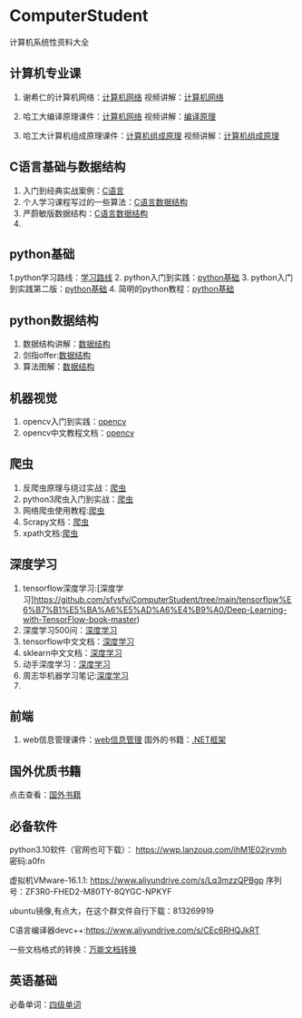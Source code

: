 # ComputerStudent
计算机系统性资料大全
## 计算机专业课
1.  谢希仁的计算机网络：[计算机网络](https://github.com/sfvsfv/ComputerStudent/blob/main/%E8%AE%A1%E7%AE%97%E6%9C%BA%E7%BD%91%E7%BB%9C%EF%BC%88%E7%AC%AC7%E7%89%88%EF%BC%89-%E8%B0%A2%E5%B8%8C%E4%BB%81.pdf)  视频讲解：[计算机网络](https://www.bilibili.com/video/BV1gV411h7r7?spm_id_from=333.337.search-card.all.click)

2. 哈工大编译原理课件：[计算机网络](https://github.com/sfvsfv/ComputerStudent/tree/main/%E7%BC%96%E8%AF%91%E5%8E%9F%E7%90%86%E8%AF%BE%E4%BB%B6)  视频讲解：[编译原理](https://www.icourse163.org/learn/HIT-1002123007?tid=1467039443#/learn/content?type=detail&id=1247387219)

3. 哈工大计算机组成原理课件：[计算机组成原理](https://github.com/sfvsfv/ComputerStudent/tree/main/%E8%AE%A1%E7%AE%97%E6%9C%BA%E7%BB%84%E6%88%90%E5%8E%9F%E7%90%86%E5%93%88%E5%B7%A5%E5%A4%A7%E8%AE%B2%E4%B9%89) 视频讲解：[计算机组成原理](https://www.bilibili.com/video/BV1WW411Q7PF?spm_id_from=333.337.search-card.all.click)


## C语言基础与数据结构
1. 入门到经典实战案例：[C语言](https://github.com/sfvsfv/ComputerStudent/tree/main/C%E8%AF%AD%E8%A8%80%E5%85%A5%E9%97%A8%E5%88%B0%E5%85%A5%E9%AD%94%E7%BB%8F%E5%85%B8%E6%A1%88%E4%BE%8B)
2. 个人学习课程写过的一些算法：[C语言数据结构](https://github.com/sfvsfv/ComputerStudent/tree/main/C%E8%AF%AD%E8%A8%80%E6%95%B0%E6%8D%AE%E7%BB%93%E6%9E%84)
3.  严蔚敏版数据结构：[C语言数据结构](https://github.com/sfvsfv/ComputerStudent/tree/main/C%E8%AF%AD%E8%A8%80%E6%95%B0%E6%8D%AE%E7%BB%93%E6%9E%84%EF%BC%88%E4%B8%A5%E8%94%9A%E6%95%8F%EF%BC%89/Answer)
4.  


## python基础
1.python学习路线：[学习路线](https://github.com/sfvsfv/ComputerStudent/blob/main/Python%E5%AD%A6%E4%B9%A0%E8%B7%AF%E7%BA%BF%E5%9B%BE_pro.pdf)
2.  python入门到实践：[python基础](https://github.com/sfvsfv/ComputerStudent/blob/main/Python%E7%BC%96%E7%A8%8B%EF%BC%9A%E4%BB%8E%E5%85%A5%E9%97%A8%E5%88%B0%E5%AE%9E%E8%B7%B5.pdf)
3.  python入门到实践第二版：[python基础](https://github.com/sfvsfv/ComputerStudent/blob/main/Python%E7%BC%96%E7%A8%8B%EF%BC%9A%E4%BB%8E%E5%85%A5%E9%97%A8%E5%88%B0%E5%AE%9E%E8%B7%B5%EF%BC%88%E7%AC%AC2%E7%89%88%EF%BC%89.pdf)
4.  简明的python教程：[python基础](https://github.com/sfvsfv/ComputerStudent/blob/main/%E7%AE%80%E6%98%8EPython%E6%95%99%E7%A8%8B.pdf)

## python数据结构
1. 数据结构讲解：[数据结构](https://github.com/sfvsfv/ComputerStudent/tree/main/python%E6%95%B0%E6%8D%AE%E7%BB%93%E6%9E%84)
2. 剑指offer:[数据结构](https://github.com/sfvsfv/ComputerStudent/tree/main/python%E5%89%91%E6%8C%87offer)
3. 算法图解：[数据结构](https://github.com/sfvsfv/ComputerStudent/blob/main/%E3%80%8A%E7%AE%97%E6%B3%95%E5%9B%BE%E8%A7%A3%E3%80%8B.pdf)
## 机器视觉
1. opencv入门到实践：[opencv](https://github.com/sfvsfv/ComputerStudent/blob/main/OpenCV3%E7%BC%96%E7%A8%8B%E5%85%A5%E9%97%A8_%E6%AF%9B%E6%98%9F%E4%BA%91%E7%BC%96.pdf)
2. opencv中文教程文档：[opencv](https://github.com/sfvsfv/ComputerStudent/tree/main/opencv%E4%B8%AD%E6%96%87%E6%95%99%E7%A8%8B/docs)

## 爬虫
1. 反爬虫原理与绕过实战：[爬虫](https://github.com/sfvsfv/ComputerStudent/tree/main/Python-3%E5%8F%8D%E7%88%AC%E8%99%AB%E5%8E%9F%E7%90%86%E4%B8%8E%E7%BB%95%E8%BF%87%E5%AE%9E%E6%88%98)
2. python3爬虫入门到实战：[爬虫](https://github.com/sfvsfv/ComputerStudent/tree/main/python%E7%88%AC%E8%99%AB%E5%85%A5%E9%97%A8%E5%88%B0%E5%AE%9E%E6%88%98)
3. 网络爬虫使用教程:[爬虫](https://github.com/sfvsfv/ComputerStudent/blob/main/Crawlab%20v0.5.0%20%E7%BD%91%E7%BB%9C%E7%88%AC%E8%99%AB%E4%BD%BF%E7%94%A8%E6%95%99%E7%A8%8B.pdf)
4. Scrapy文档：[爬虫](https://github.com/sfvsfv/ComputerStudent/blob/main/Scrapy%E6%96%87%E6%A1%A3.pdf)
5. xpath文档:[爬虫](https://github.com/sfvsfv/ComputerStudent/blob/main/xpath%E6%96%87%E6%A1%A3.pdf)

## 深度学习
1. tensorflow深度学习:[深度学习]https://github.com/sfvsfv/ComputerStudent/tree/main/tensorflow%E6%B7%B1%E5%BA%A6%E5%AD%A6%E4%B9%A0/Deep-Learning-with-TensorFlow-book-master)
2. 深度学习500问：[深度学习](https://github.com/sfvsfv/ComputerStudent/tree/main/%E6%B7%B1%E5%BA%A6%E5%AD%A6%E4%B9%A0500%E9%97%AE)
3. tensorflow中文文档：[深度学习](https://github.com/sfvsfv/ComputerStudent/blob/main/TensorFlow%20%E5%AE%98%E6%96%B9%E6%96%87%E6%A1%A3%E4%B8%AD%E6%96%87%E7%89%88.pdf)
4. sklearn中文文档：[深度学习](https://github.com/sfvsfv/ComputerStudent/blob/main/scikit-learn%20(sklearn)%200.21.3%20%E5%AE%98%E6%96%B9%E6%96%87%E6%A1%A3%E4%B8%AD%E6%96%87%E7%89%88.pdf)
5. 动手深度学习：[深度学习](https://github.com/sfvsfv/ComputerStudent/blob/main/%E5%8A%A8%E6%89%8B%E5%AD%A6%E6%B7%B1%E5%BA%A6%E5%AD%A6%E4%B9%A0.pdf)
6. 周志华机器学习笔记:[深度学习](https://github.com/sfvsfv/ComputerStudent/blob/main/%E5%91%A8%E5%BF%97%E5%8D%8E%E3%80%8A%E6%9C%BA%E5%99%A8%E5%AD%A6%E4%B9%A0%E3%80%8B%E5%AD%A6%E4%B9%A0%E7%AC%94%E8%AE%B0.pdf)
7. 
## 前端

 1. web信息管理课件：[web信息管理](https://github.com/sfvsfv/ComputerStudent/tree/main/web%E4%BF%A1%E6%81%AF%E7%AE%A1%E7%90%86%E7%B3%BB%E7%BB%9F)  国外的书籍：[.NET框架](https://github.com/sfvsfv/ComputerStudent/blob/main/web%E6%A1%86%E6%9E%B6net-framework.pdf)

## 国外优质书籍
点击查看：[国外书籍](https://github.com/sfvsfv/ComputerStudent/tree/main/%E5%9B%BD%E5%A4%96%E4%BC%98%E8%B4%A8%E4%B9%A6%E7%B1%8D%EF%BC%88%E8%87%AA%E5%B7%B1%E7%BF%BB%E8%AF%91%EF%BC%89)

## 必备软件
python3.10软件（官网也可下载）：
https://wwp.lanzouq.com/ihM1E02jrvmh
密码:a0fn

虚拟机VMware-16.1.1: https://www.aliyundrive.com/s/Lq3mzzQPBgp  序列号：ZF3R0-FHED2-M80TY-8QYGC-NPKYF

ubuntu镜像,有点大，在这个群文件自行下载：813269919

C语言编译器devc++:https://www.aliyundrive.com/s/CEc6RHQJkRT


一些文档格式的转换：[万能文档转换](https://wwp.lanzouq.com/ilCzG02jsdud)

## 英语基础
必备单词：[四级单词](https://github.com/sfvsfv/ComputerStudent/blob/main/%E8%8B%B1%E8%AF%AD%E5%9B%9B%E7%BA%A7%E8%AF%8D%E6%B1%87%E6%89%8B%E5%86%8C%EF%BC%8C%E7%A8%8B%E5%BA%8F%E5%91%98%E5%BF%85%E5%A4%87%E5%AE%9D%E5%85%B8.pdf)

